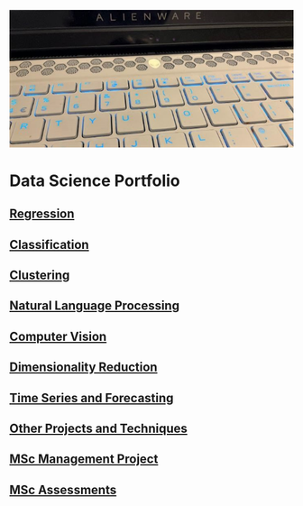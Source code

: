 ![](/images/alienware.jpg)

# Data Science Portfolio

## [Regression](https://github.com/Auckland68/LinearRegression)

## [Classification](https://github.com/Auckland68/Classification)

## [Clustering](https://github.com/Auckland68/Clustering)

## [Natural Language Processing](https://github.com/Auckland68/NLPModels)

## [Computer Vision](https://github.com/Auckland68/Computer-Vision)

## [Dimensionality Reduction](https://github.com/Auckland68/DimensionalityReduction)

## [Time Series and Forecasting](https://github.com/Auckland68/TimeSeriesModelling)

## [Other Projects and Techniques](https://github.com/Auckland68/Other-Techniques)

## [MSc Management Project](https://github.com/Auckland68/Arun-Travel-Reviews-Analysis)

## [MSc Assessments](https://github.com/Auckland68/MScAssessments)


